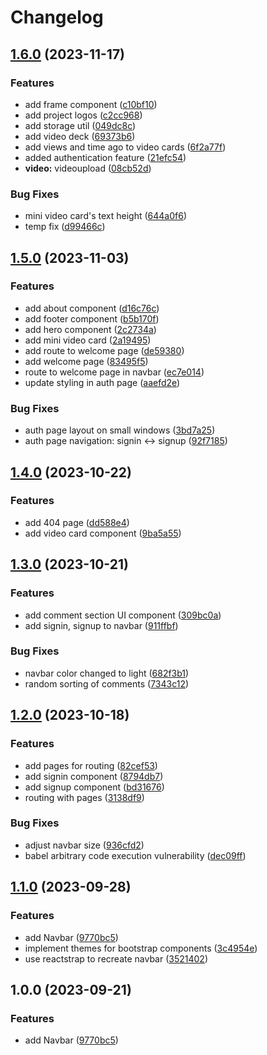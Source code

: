 # Changelog

## [1.6.0](https://github.com/GaviniSumanth/FSD/compare/v1.5.0...v1.6.0) (2023-11-17)


### Features

* add frame component ([c10bf10](https://github.com/GaviniSumanth/FSD/commit/c10bf102d00d467215de514247186e4adfb7420e))
* add project logos ([c2cc968](https://github.com/GaviniSumanth/FSD/commit/c2cc968d33f20fe6c09c3d4ac08b167013b9aed0))
* add storage util ([049dc8c](https://github.com/GaviniSumanth/FSD/commit/049dc8c2f92255bd615294d09b6334552df26d10))
* add video deck ([69373b6](https://github.com/GaviniSumanth/FSD/commit/69373b6af89fa1bc5b4a34a6708e19d137fd0ac3))
* add views and time ago to video cards ([6f2a77f](https://github.com/GaviniSumanth/FSD/commit/6f2a77fc7067ec09adb2565e89c5fb02c1a690dd))
* added authentication feature ([21efc54](https://github.com/GaviniSumanth/FSD/commit/21efc541f1c2bea0066d31585b47fb03adf5933c))
* **video:** videoupload ([08cb52d](https://github.com/GaviniSumanth/FSD/commit/08cb52d6629d52ed2341f48404a889ef3ee4934c))


### Bug Fixes

* mini video card's text height ([644a0f6](https://github.com/GaviniSumanth/FSD/commit/644a0f60edae8e9cc7927b396c932f6e7e66cc4f))
* temp fix ([d99466c](https://github.com/GaviniSumanth/FSD/commit/d99466c27638b10f3a1cd2d6354c3ee1f4da4233))

## [1.5.0](https://github.com/GaviniSumanth/FSD/compare/v1.4.0...v1.5.0) (2023-11-03)


### Features

* add about component ([d16c76c](https://github.com/GaviniSumanth/FSD/commit/d16c76cb406fb65c7f9e2930ba1bfd3351a7e542))
* add footer component ([b5b170f](https://github.com/GaviniSumanth/FSD/commit/b5b170f411d6a11d6184ebd932d1feeea278f58f))
* add hero component ([2c2734a](https://github.com/GaviniSumanth/FSD/commit/2c2734a1fe04160569b2a4e1dbdc01600b7a69f9))
* add mini video card ([2a19495](https://github.com/GaviniSumanth/FSD/commit/2a19495e3c622e58c30026964ec42f6efc9bdf71))
* add route to welcome page ([de59380](https://github.com/GaviniSumanth/FSD/commit/de59380e769affe9de88f4d6156b4ed54a298187))
* add welcome page ([83495f5](https://github.com/GaviniSumanth/FSD/commit/83495f5f1cd86eb36ef7e46b456ff92c12971321))
* route to welcome page in navbar ([ec7e014](https://github.com/GaviniSumanth/FSD/commit/ec7e0146e9b77dd2ba5f2d518e97dae5288a630e))
* update styling in auth page ([aaefd2e](https://github.com/GaviniSumanth/FSD/commit/aaefd2eaa202ef8aca788a6b7a922dbb705758ec))


### Bug Fixes

* auth page layout on small windows ([3bd7a25](https://github.com/GaviniSumanth/FSD/commit/3bd7a2516336297cf9cccea71183635ad5a7fb97))
* auth page navigation: signin &lt;-&gt; signup ([92f7185](https://github.com/GaviniSumanth/FSD/commit/92f718584764bb59ffc030e3214c8e1b4d315dab))

## [1.4.0](https://github.com/GaviniSumanth/FSD/compare/v1.3.0...v1.4.0) (2023-10-22)


### Features

* add 404 page ([dd588e4](https://github.com/GaviniSumanth/FSD/commit/dd588e4243d0224b5f109abf27c64616f2a2fa4a))
* add video card component ([9ba5a55](https://github.com/GaviniSumanth/FSD/commit/9ba5a554c53f07d796347a439bfe8de5ccc98f02))

## [1.3.0](https://github.com/GaviniSumanth/FSD/compare/v1.2.0...v1.3.0) (2023-10-21)


### Features

* add comment section UI component ([309bc0a](https://github.com/GaviniSumanth/FSD/commit/309bc0a6e1b6474daf4d6ac5a8578f28bd1f20f9))
* add signin, signup to navbar ([911ffbf](https://github.com/GaviniSumanth/FSD/commit/911ffbf67fdc7ba7df2e7e0830f4b320683442be))


### Bug Fixes

* navbar color changed to light ([682f3b1](https://github.com/GaviniSumanth/FSD/commit/682f3b184eb1261419c4d5049367b434acc80d94))
* random sorting of comments ([7343c12](https://github.com/GaviniSumanth/FSD/commit/7343c12ccafe522489ea34628dd539f5ab0f01c4))

## [1.2.0](https://github.com/GaviniSumanth/FSD/compare/v1.1.0...v1.2.0) (2023-10-18)


### Features

* add pages for routing ([82cef53](https://github.com/GaviniSumanth/FSD/commit/82cef53e8f77de79193c3c7eac7c510b91a849ac))
* add signin component ([8794db7](https://github.com/GaviniSumanth/FSD/commit/8794db7d1c7995cabdfc678fd8fda5e0a114c711))
* add signup component ([bd31676](https://github.com/GaviniSumanth/FSD/commit/bd31676c0cba5152a796afdb824757f3e30a4a2f))
* routing with pages ([3138df9](https://github.com/GaviniSumanth/FSD/commit/3138df943a96f01696af4fe7149e5e1ced01bf74))


### Bug Fixes

* adjust navbar size ([936cfd2](https://github.com/GaviniSumanth/FSD/commit/936cfd295d35607a890bacf78cd97720851f7304))
* babel arbitrary code execution vulnerability ([dec09ff](https://github.com/GaviniSumanth/FSD/commit/dec09ffaa50cb8d4e6ed5874633da31b526616e9))

## [1.1.0](https://github.com/GaviniSumanth/FSD/compare/v1.0.0...v1.1.0) (2023-09-28)


### Features

* add Navbar ([9770bc5](https://github.com/GaviniSumanth/FSD/commit/9770bc580ccf87b29eda9f9e1c8cd67ae80e7a79))
* implement themes for bootstrap components ([3c4954e](https://github.com/GaviniSumanth/FSD/commit/3c4954e92ebc4e6cbe10e3fed31bf682bcc51121))
* use reactstrap to recreate navbar ([3521402](https://github.com/GaviniSumanth/FSD/commit/3521402e56eb7c74f338d54f0d8eb2614cfff43e))

## 1.0.0 (2023-09-21)


### Features

* add Navbar ([9770bc5](https://github.com/GaviniSumanth/FSD/commit/9770bc580ccf87b29eda9f9e1c8cd67ae80e7a79))
